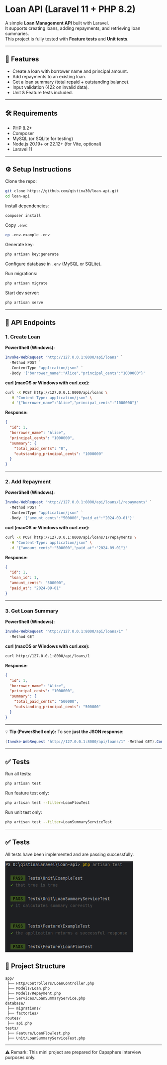 
# Loan API (Laravel 11 + PHP 8.2)

A simple **Loan Management API** built with Laravel.  
It supports creating loans, adding repayments, and retrieving loan summaries.  
This project is fully tested with **Feature tests** and **Unit tests**.

---

## 🚀 Features
- Create a loan with borrower name and principal amount.  
- Add repayments to an existing loan.  
- Get a loan summary (total repaid + outstanding balance).  
- Input validation (422 on invalid data).  
- Unit & Feature tests included.

---

## 🛠️ Requirements
- PHP 8.2+
- Composer
- MySQL (or SQLite for testing)
- Node.js 20.19+ or 22.12+ (for Vite, optional)
- Laravel 11

---

## ⚙️ Setup Instructions

Clone the repo:
```bash
git clone https://github.com/qistina30/loan-api.git
cd loan-api
````

Install dependencies:

```bash
composer install
```

Copy `.env`:

```bash
cp .env.example .env
```

Generate key:

```bash
php artisan key:generate
```

Configure database in `.env` (MySQL or SQLite).

Run migrations:

```bash
php artisan migrate
```

Start dev server:

```bash
php artisan serve
```

---

## 📌 API Endpoints

### 1. Create Loan

**PowerShell (Windows):**

```powershell
Invoke-WebRequest "http://127.0.0.1:8000/api/loans" `
  -Method POST `
  -ContentType "application/json" `
  -Body '{"borrower_name":"Alice","principal_cents":"1000000"}'
```

**curl (macOS or Windows with curl.exe):**

```bash
curl -X POST http://127.0.0.1:8000/api/loans \
  -H "Content-Type: application/json" \
  -d '{"borrower_name":"Alice","principal_cents":"1000000"}'
```

**Response:**

```json
{
  "id": 1,
  "borrower_name": "Alice",
  "principal_cents": "1000000",
  "summary": {
    "total_paid_cents": "0",
    "outstanding_principal_cents": "1000000"
  }
}
```

---

### 2. Add Repayment

**PowerShell (Windows):**

```powershell
Invoke-WebRequest "http://127.0.0.1:8000/api/loans/1/repayments" `
  -Method POST `
  -ContentType "application/json" `
  -Body '{"amount_cents":"500000","paid_at":"2024-09-01"}'
```

**curl (macOS or Windows with curl.exe):**

```bash
curl -X POST http://127.0.0.1:8000/api/loans/1/repayments \
  -H "Content-Type: application/json" \
  -d '{"amount_cents":"500000","paid_at":"2024-09-01"}'
```

**Response:**

```json
{
  "id": 1,
  "loan_id": 1,
  "amount_cents": "500000",
  "paid_at": "2024-09-01"
}
```

---

### 3. Get Loan Summary

**PowerShell (Windows):**

```powershell
Invoke-WebRequest "http://127.0.0.1:8000/api/loans/1" `
  -Method GET
```

**curl (macOS or Windows with curl.exe):**

```bash
curl http://127.0.0.1:8000/api/loans/1
```

**Response:**

```json
{
  "id": 1,
  "borrower_name": "Alice",
  "principal_cents": "1000000",
  "summary": {
    "total_paid_cents": "500000",
    "outstanding_principal_cents": "500000"
  }
}
```

---

💡 **Tip (PowerShell only):** To see **just the JSON response**:

```powershell
(Invoke-WebRequest "http://127.0.0.1:8000/api/loans/1" -Method GET).Content
```

---

## ✅ Tests

Run all tests:

```bash
php artisan test
```

Run feature test only:

```bash
php artisan test --filter=LoanFlowTest
```

Run unit test only:

```bash
php artisan test --filter=LoanSummaryServiceTest
```

---
## ✅ Tests

All tests have been implemented and are passing successfully.

![Tests Passed](docs/tests-passed.png)

## 📂 Project Structure

```
app/
 ├── Http/Controllers/LoanController.php
 ├── Models/Loan.php
 ├── Models/Repayment.php
 ├── Services/LoanSummaryService.php
database/
 ├── migrations/
 ├── factories/
routes/
 ├── api.php
tests/
 ├── Feature/LoanFlowTest.php
 ├── Unit/LoanSummaryServiceTest.php
```

---

⚠️ Remark: This mini project are prepared for Capsphere interview purposes only.




